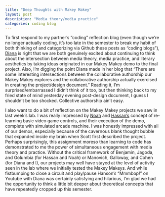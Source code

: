 ```yaml
---
title: "Deep Thoughts with Makey Makey"
layout: post
description: "Media theory/media practice"
categories: coding blog
---
```


To first respond to my partner’s “coding” reflection blog (even though we’re no longer actually coding, it’s too late in the semester to break my habit of both thinking of and categorizing via Github these posts as “coding blogs”), [Diana](http://dianarosenberger.github.io/blog/2016-04-14/week10post1.html) is right that we are both genuinely excited about continuing to think about the intersection between media theory, media practice, and literary aesthetics by taking ideas originated in our Makey Makey demo to the final project. Also, I’m digging the point Diana made in her blog that “There are some interesting intersections between the collaborative authorship our Makey Makey explores and the collaborative authorship actually exercised in creating the project/design document.” Reading it, I’m surprised/embarrassed I didn’t think of it too, but then thinking back to my fried state of mind yesterday evening post-design document, I guess I shouldn’t be too shocked. Collective authorship ain’t easy.

I also want to do a bit of reflection on the Makey Makey projects we saw in last week’s lab. I was really impressed by [Noah](http://noahmcmlln.github.io/blog/2016-04-13/finishing-up.html) and [Hassan’s](http://hassana85.github.io/blog/2016-04-11/Noah-&-Hassan's-Design-Document.html) concept of re-learning basic video game controls, and their execution of the demo, complete with simulated arcade machine. I was honestly impressed with all of our demos, especially because of the cavernous blank thought bubble that expanded inside my brain when Scott first described the project. Perhaps surprisingly, this assignment moreso than learning to code has demonstrated to me the power of simultaneous engagement with media theory and practice. Without the critical framework of Benjamin, Jagoda, and Golumbia (for Hassan and Noah) or Manovich, Galloway, and Cohen (for Diana and I), our projects may well have stayed at the level of activity seen in the lab where we initially tested the Makey Makeys. And while fistbumping to close a circuit and play/pause Hanson’s “Mmmbop!” on Youtube with Diana was certainly satisfying and hilarious, I’m glad we had the opportunity to think a little bit deeper about theoretical concepts that have repeatedly cropped up this semester.
